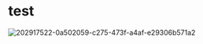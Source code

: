 # test

![202917522-0a502059-c275-473f-a4af-e29306b571a2](https://user-images.githubusercontent.com/113042310/202922898-9858f48b-072e-4475-abc1-be3edc7235ee.png)

